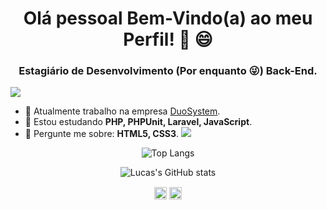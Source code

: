 <h1 align="center">Olá pessoal Bem-Vindo(a) ao meu Perfil! 👋 😄</h1>
<h3 align="center">Estagiário de Desenvolvimento (Por enquanto 😜) Back-End.</h3>

![](https://komarev.com/ghpvc/?username=lucas-vinicius27&style=plastic&color=363f5f)

- 🔭 Atualmente trabalho na empresa [DuoSystem](https://www.duosystem.com.br/en/).
- 🌱 Estou estudando **PHP, PHPUnit, Laravel, JavaScript**.
- 💬 Pergunte me sobre: **HTML5, CSS3**.
![](https://hit.yhype.me/github/profile?user_id=66655145)
<p align="center"><img src="https://github-readme-stats.vercel.app/api/top-langs/?username=lucas-vinicius27&layout=compact&theme=tokyonight" alt="Top Langs"></p>
<p align="center"><img src="https://github-readme-stats.vercel.app/api?username=lucas-vinicius27&count_private=true&show_icons=true&theme=tokyonight" alt="Lucas's GitHub stats"></p>
<p align="center">
<a href="https://www.linkedin.com/in/lucas-vinicius-ferreira-dos-santos-247863186/" target="_blank"><img align="center" src="https://cdn.jsdelivr.net/npm/simple-icons@3.0.1/icons/linkedin.svg" alt="lucasvinicius" height="20" width="20"/></a>
<a href="https://www.instagram.com/lucas_vinicius277/" target="_blank"><img align="center" src="https://cdn.jsdelivr.net/npm/simple-icons@3.0.1/icons/instagram.svg" alt="lucasvinicius" height="20" width="20"/></a>
</p>
<!--
### Hi there 👋
Github stats theme tokyonight, radical, dracula
**Lucas-Vinicius27/lucas-vinicius27** is a ✨ _special_ ✨ repository because its `README.md` (this file) appears on your GitHub profile.

Here are some ideas to get you started:

- 🔭 I’m currently working on ...
- 🌱 I’m currently learning ...
- 👯 I’m looking to collaborate on ...
- 🤔 I’m looking for help with ...
- 💬 Ask me about ...
- 📫 How to reach me: ...
- 😄 Pronouns: ...
- ⚡ Fun fact: ...
-->
